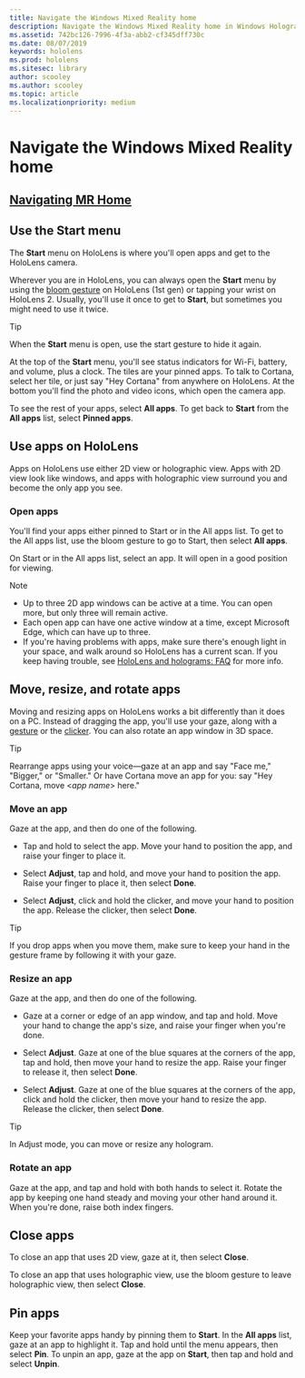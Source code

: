```yaml
---
title: Navigate the Windows Mixed Reality home
description: Navigate the Windows Mixed Reality home in Windows Holographic.
ms.assetid: 742bc126-7996-4f3a-abb2-cf345dff730c
ms.date: 08/07/2019
keywords: hololens
ms.prod: hololens
ms.sitesec: library
author: scooley
ms.author: scooley
ms.topic: article
ms.localizationpriority: medium
---
```


# Navigate the Windows Mixed Reality home

## [Navigating MR Home](https://docs.microsoft.com/en-us/windows/mixed-reality/navigating-the-windows-mixed-reality-home)

## Use the Start menu

The **Start** menu on HoloLens is where you'll open apps and get to the HoloLens camera.

Wherever you are in HoloLens, you can always open the **Start** menu by using the [bloom gesture](https://support.microsoft.com/help/12644/hololens-use-gestures) on HoloLens (1st gen) or tapping your wrist on HoloLens 2. Usually, you'll use it once to get to **Start**, but sometimes you might need to use it twice.

> [!TIP]
> When the **Start** menu is open, use the start gesture to hide it again.

At the top of the **Start** menu, you'll see status indicators for Wi-Fi, battery, and volume, plus a clock. The tiles are your pinned apps. To talk to Cortana, select her tile, or just say "Hey Cortana" from anywhere on HoloLens. At the bottom you'll find the photo and video icons, which open the camera app.

To see the rest of your apps, select **All apps**. To get back to **Start** from the **All apps** list, select **Pinned apps**.

## Use apps on HoloLens

Apps on HoloLens use either 2D view or holographic view. Apps with 2D view look like windows, and apps with holographic view surround you and become the only app you see.

### Open apps

You'll find your apps either pinned to Start or in the All apps list. To get to the All apps list, use the bloom gesture to go to Start, then select **All apps**.

On Start or in the All apps list, select an app. It will open in a good position for viewing.

>[!NOTE]
>- Up to three 2D app windows can be active at a time. You can open more, but only three will remain active.
>- Each open app can have one active window at a time, except Microsoft Edge, which can have up to three.
>- If you're having problems with apps, make sure there's enough light in your space, and walk around so HoloLens has a current scan. If you keep having trouble, see [HoloLens and holograms: FAQ](https://support.microsoft.com/help/13456/hololens-and-holograms-faq) for more info.

## Move, resize, and rotate apps

Moving and resizing apps on HoloLens works a bit differently than it does on a PC. Instead of dragging the app, you'll use your gaze, along with a [gesture](https://support.microsoft.com/help/12644/hololens-use-gestures) or the [clicker](hololens-clicker.md). You can also rotate an app window in 3D space.

> [!TIP]
> Rearrange apps using your voice&mdash;gaze at an app and say "Face me," "Bigger," or "Smaller." Or have Cortana move an app for you: say "Hey Cortana, move &lt;*app name*&gt; here."

### Move an app

Gaze at the app, and then do one of the following.

- Tap and hold to select the app. Move your hand to position the app, and raise your finger to place it.

- Select **Adjust**,&nbsp;tap and hold, and move your hand to position the app. Raise your finger to place it, then select **Done**.
- Select **Adjust**, click and hold the clicker, and move your hand to position the app. Release the clicker, then select **Done**.

> [!TIP]
> If you drop apps when you move them, make sure to keep your hand in the gesture frame by following it with your gaze.

### Resize an app

Gaze at the app,&nbsp;and then do one of the following.

- Gaze at a corner or edge of an app window, and tap and hold. Move your hand to change the app's size, and raise your finger when you're done.

- Select **Adjust**. Gaze at one of the blue squares at the corners of the app, tap and hold, then move your hand to resize the app. Raise your finger to release it, then select **Done**.
- Select **Adjust**. Gaze at one of the blue squares at the corners of the app, click and hold the clicker, then move your hand to resize the app. Release the clicker, then select **Done**.

> [!TIP]
> In Adjust mode, you can move or resize any hologram.

### Rotate an app

Gaze at the app, and tap and hold with both hands to select it. Rotate the app by keeping one hand steady and moving your other hand around it. When you're done, raise both index fingers.

## Close apps

To close an app that uses 2D view, gaze at it, then select **Close**.

To close an app that uses holographic view, use the bloom gesture to leave holographic view, then select **Close**.

## Pin apps

Keep your favorite apps handy by pinning them to **Start**. In the **All apps** list, gaze at an app to highlight it. Tap and hold until the menu appears, then select **Pin**. To unpin an app, gaze at the app on **Start**, then tap and hold and select **Unpin**.
